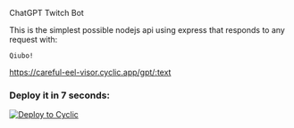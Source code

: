 ChatGPT Twitch Bot

This is the simplest possible nodejs api using express that responds to any request with: 
```
Qiubo!
```

https://careful-eel-visor.cyclic.app/gpt/:text


### Deploy it in 7 seconds: 

[![Deploy to Cyclic](https://deploy.cyclic.app/button.svg)](https://deploy.cyclic.app/)

